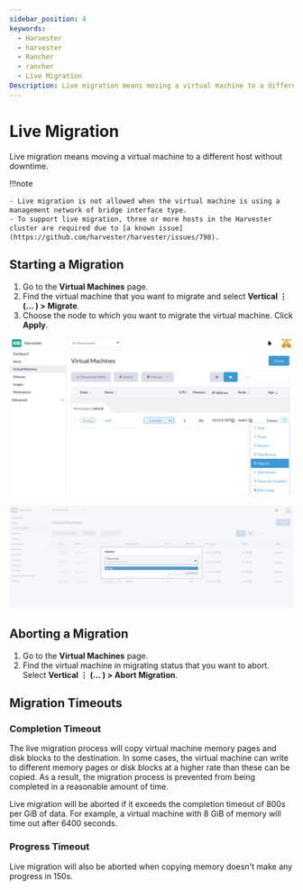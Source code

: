 ```yaml
---
sidebar_position: 4
keywords:
  - Harvester
  - harvester
  - Rancher
  - rancher
  - Live Migration
Description: Live migration means moving a virtual machine to a different host without downtime.
---
```


# Live Migration

Live migration means moving a virtual machine to a different host without downtime.

!!!note

    - Live migration is not allowed when the virtual machine is using a management network of bridge interface type.
    - To support live migration, three or more hosts in the Harvester cluster are required due to [a known issue](https://github.com/harvester/harvester/issues/798).


## Starting a Migration

1. Go to the **Virtual Machines** page.
1. Find the virtual machine that you want to migrate and select **Vertical ⋮ (... ) > Migrate**.
1. Choose the node to which you want to migrate the virtual machine. Click **Apply**.

![](assets/migrate-action.png)

![](assets/migrate.png)

## Aborting a Migration

1. Go to the **Virtual Machines** page.
1. Find the virtual machine in migrating status that you want to abort. Select **Vertical ⋮ (... ) > Abort Migration**.

## Migration Timeouts

### Completion Timeout

The live migration process will copy virtual machine memory pages and disk blocks to the destination. In some cases, the virtual machine can write to different memory pages or disk blocks at a higher rate than these can be copied. As a result, the migration process is prevented from being completed in a reasonable amount of time. 

Live migration will be aborted if it exceeds the completion timeout of 800s per GiB of data. For example, a virtual machine with 8 GiB of memory will time out after 6400 seconds.

### Progress Timeout

Live migration will also be aborted when copying memory doesn't make any progress in 150s.
